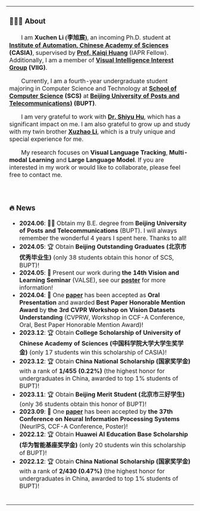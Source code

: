 <table>

<tr><td>

### 👨🏻‍💻 About
<p>
  &emsp;&emsp;I am <b>Xuchen Li <font face="楷体">(李旭宸)</font></b>, an incoming Ph.D. student at <b><a href="http://english.ia.cas.cn/"> Institute of Automation, Chinese Academy of Sciences</a> (CASIA)</b>, supervised by <b><a href="https://people.ucas.ac.cn/~huangkaiqi?language=en">Prof. Kaiqi Huang</a></b> (IAPR Fellow). Additionally, I am a member of <b><a href="http://viig.aitestunion.com/">Visual Intelligence Interest Group</a> (VIIG)</b>.
</p>
<p>
  &emsp;&emsp;Currently, I am a fourth-year undergraduate student majoring in Computer Science and Technology at <b><a href="https://scs.bupt.edu.cn/">School of Computer Science</a> (SCS)</b> at <b><a href="https://www.bupt.edu.cn/">Beijing University of Posts and Telecommunications)</a> (BUPT)</b>.
</p>
<p>
  &emsp;&emsp;I am very grateful to work with <b><a href="https://huuuuusy.github.io/">Dr. Shiyu Hu</a></b>, which has a significant impact on me. I am also grateful to grow up and study with my twin brother <b><a href="https://xuzhaoli.github.io/">Xuzhao Li</a></b>, which is a truly unique and special experience for me.
</p>
<p>
  &emsp;&emsp;My research focuses on <b>Visual Language Tracking</b>, <b>Multi-modal Learning</b> and <b>Large Language Model</b>. If you are interested in my work or would like to collaborate, please feel free to contact me.
</p>
<br>
</td></tr>

<tr><td>

### 🔥 News

- **2024.06**: 👨‍🎓 Obtain my B.E. degree from **Beijing University of Posts and Telecommunications** (BUPT). I will always remember the wonderful 4 years I spent here. Thanks to all!
- **2024.05**: 🏆 Obtain **Beijing Outstanding Graduates (<font face="楷体">北京市优秀毕业生</font>)** (only 38 students obtain this honor of SCS, BUPT)!
- **2024.05**: 📣 Present our work during **the 14th Vision and Learning Seminar** (VALSE), see our [**poster**](https://xuchen-li.github.io/files/VALSE24Poster-364.pdf) for more information!
- **2024.04**: 📝 One [**paper**](https://xuchen-li.github.io/#DTLLM) has been accepted as **Oral Presentation** and awarded **Best Paper Honorable Mention Award** by **the 3rd CVPR Workshop on Vision Datasets Understanding** (CVPRW, Workshop in CCF-A Conference, Oral, Best Paper Honorable Mention Award)!
- **2023.12**: 🏆 Obtain **College Scholarship of University of Chinese Academy of Sciences (<font face="楷体">中国科学院大学大学生奖学金</font>)** (only 17 students win this scholarship of CASIA)!
- **2023.12**: 🏆 Obtain **China National Scholarship (<font face="楷体">国家奖学金</font>)** with a rank of **1/455 (0.22%)** (the highest honor for undergraduates in China, awarded to top 1% students of BUPT)!
- **2023.11**: 🏆 Obtain **Beijing Merit Student (<font face="楷体">北京市三好学生</font>)** (only 36 students obtain this honor of BUPT)!
- **2023.09**: 📝 One [**paper**](https://xuchen-li.github.io/#MGIT) has been accepted by **the 37th Conference on Neural Information Processing Systems** (NeurIPS, CCF-A Conference, Poster)!
- **2022.12**: 🏆 Obtain **Huawei AI Education Base Scholarship (<font face="楷体">华为智能基座奖学金</font>)** (only 20 students win this scholarship of BUPT)!
- **2022.12**: 🏆 Obtain **China National Scholarship (<font face="楷体">国家奖学金</font>)** with a rank of **2/430 (0.47%)** (the highest honor for undergraduates in China, awarded to top 1% students of BUPT)!

<br>
</td></tr>

</table>
